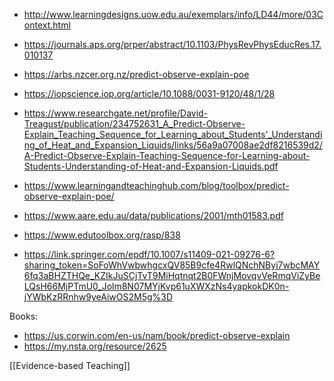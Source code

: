   - http://www.learningdesigns.uow.edu.au/exemplars/info/LD44/more/03Context.html

  - https://journals.aps.org/prper/abstract/10.1103/PhysRevPhysEducRes.17.010137
  - https://arbs.nzcer.org.nz/predict-observe-explain-poe
  - https://iopscience.iop.org/article/10.1088/0031-9120/48/1/28
  - https://www.researchgate.net/profile/David-Treagust/publication/234752631_A_Predict-Observe-Explain_Teaching_Sequence_for_Learning_about_Students'_Understanding_of_Heat_and_Expansion_Liquids/links/56a9a07008ae2df8216539d2/A-Predict-Observe-Explain-Teaching-Sequence-for-Learning-about-Students-Understanding-of-Heat-and-Expansion-Liquids.pdf

  - https://www.learningandteachinghub.com/blog/toolbox/predict-observe-explain-poe/
  - https://www.aare.edu.au/data/publications/2001/mth01583.pdf
  - https://www.edutoolbox.org/rasp/838
  - https://link.springer.com/epdf/10.1007/s11409-021-09276-6?sharing_token=SoFoWhVwbwhgcxQV85B9cfe4RwlQNchNByi7wbcMAY6fq3aBHZTHQe_KZIkJuSCjTvT9MiHqtnqt2B0FWnjMovqvVeRmqViZyBeLQsH66MjPTmU0_Jolm8N07MYjKvp61uXWXzNs4yapkokDK0n-jYWbKzRRnhw9yeAiwOS2M5g%3D

Books:

  - https://us.corwin.com/en-us/nam/book/predict-observe-explain
  - https://my.nsta.org/resource/2625

[[Evidence-based Teaching]]
